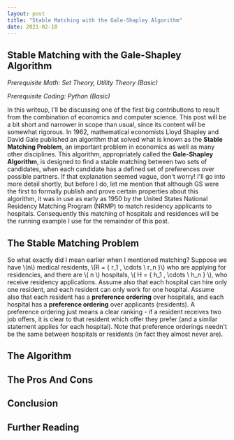 ```yaml
---
layout: post
title: "Stable Matching with the Gale-Shapley Algorithm"
date: 2021-02-10
---
```


## Stable Matching with the Gale-Shapley Algorithm

_Prerequisite Math: Set Theory, Utility Theory (Basic)_

_Prerequisite Coding: Python (Basic)_

In this writeup, I'll be discussing one of the first big contributions to result from the combination of economics and computer science. This post will be a bit short and narrower in scope than usual, since its content will be somewhat rigorous. In 1962, mathematical economists Lloyd Shapley and David Gale published an algorithm that solved what is known as the __Stable Matching Problem__, an important problem in economics as well as many other disciplines. This algorithm, appropriately called the __Gale-Shapley Algorithm__, is designed to find a stable matching between two sets of candidates, when each candidate has a defined set of preferences over possible partners. If that explanation seemed vague, don't worry! I'll go into more detail shortly, but before I do, let me mention that although GS were the first to formally publish and prove certain properties about this algorithm, it was in use as early as 1950 by the United States National Residency Matching Program (NRMP) to match residency applicants to hospitals. Consequently this matching of hospitals and residences will be the running example I use for the remainder of this post. 

## The Stable Matching Problem

So what exactly did I mean earlier when I mentioned matching? Suppose we have \\(n\\) medical residents, \\(R = \{ r_1 , \cdots \ r_n \}\\) who are applying for residencies, and there are \\( n \\) hospitals, \\( H = \{ h_1 , \cdots \ h_n \} \\), who receive residency applications. Assume also that each hospital can hire only one resident, and each resident can only work for one hospital. Assume also that each resident has a __preference ordering__ over hospitals, and each hospital has a __preference ordering__ over applicants (residents). A preference ordering just means a clear ranking - if a resident receives two job offers, it is clear to that resident which offer they prefer (and a similar statement applies for each hospital). Note that preference orderings needn't be the same between hospitals or residents (in fact they almost never are).
## The Algorithm

## The Pros And Cons

## Conclusion

## Further Reading